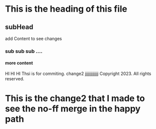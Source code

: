 # This is the heading of this file
## subHead
add Content to see changes
### sub sub sub ....
#### more content
HI HI HI
Thsi is for commiting.
change2
jjjjjjjjjjjjj
Copyright 2023. All rights reserved.


# This is the change2 that I made to see the no-ff merge in the happy path
